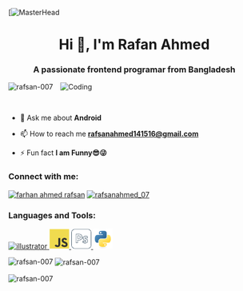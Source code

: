 [![MasterHead](https://d3sujgifhk94se.cloudfront.net/wp-content/uploads/2023/06/29133450/Should-kids-learn-text-based-coding.jpg)
<h1 align="center">Hi 👋, I'm Rafan Ahmed</h1>
<h3 align="center">A passionate frontend programar from Bangladesh</h3>

<img align="right" alt="Coding" width="400" src="https://media.tenor.com/rePDfDWO3XoAAAAd/hacking.gif">


<p align="left"> <img src="https://komarev.com/ghpvc/?username=rafsan-007&label=Profile%20views&color=0e75b6&style=flat" alt="rafsan-007" /> </p>

<p align="left"> <a href="https://twitter.com/" target="blank"><img src="https://img.shields.io/twitter/follow/?logo=twitter&style=for-the-badge" alt="" /></a> </p>

- 💬 Ask me about **Android**

- 📫 How to reach me **rafsanahmed141516@gmail.com**

- ⚡ Fun fact **I am Funny😎😜**

<h3 align="left">Connect with me:</h3>
<p align="left">
<a href="https://fb.com/farhan ahmed rafsan" target="blank"><img align="center" src="https://raw.githubusercontent.com/rahuldkjain/github-profile-readme-generator/master/src/images/icons/Social/facebook.svg" alt="farhan ahmed rafsan" height="30" width="40" /></a>
<a href="https://instagram.com/rafsanahmed_07" target="blank"><img align="center" src="https://raw.githubusercontent.com/rahuldkjain/github-profile-readme-generator/master/src/images/icons/Social/instagram.svg" alt="rafsanahmed_07" height="30" width="40" /></a>
</p>

<h3 align="left">Languages and Tools:</h3>
<p align="left"> <a href="https://www.adobe.com/in/products/illustrator.html" target="_blank" rel="noreferrer"> <img src="https://www.vectorlogo.zone/logos/adobe_illustrator/adobe_illustrator-icon.svg" alt="illustrator" width="40" height="40"/> </a> <a href="https://developer.mozilla.org/en-US/docs/Web/JavaScript" target="_blank" rel="noreferrer"> <img src="https://raw.githubusercontent.com/devicons/devicon/master/icons/javascript/javascript-original.svg" alt="javascript" width="40" height="40"/> </a> <a href="https://www.photoshop.com/en" target="_blank" rel="noreferrer"> <img src="https://raw.githubusercontent.com/devicons/devicon/master/icons/photoshop/photoshop-line.svg" alt="photoshop" width="40" height="40"/> </a> <a href="https://www.python.org" target="_blank" rel="noreferrer"> <img src="https://raw.githubusercontent.com/devicons/devicon/master/icons/python/python-original.svg" alt="python" width="40" height="40"/> </a> </p>

<p><img align="left" src="https://github-readme-stats.vercel.app/api/top-langs?username=rafsan-007&show_icons=true&locale=en&layout=compact" alt="rafsan-007" /></p>

<p>&nbsp;<img align="center" src="https://github-readme-stats.vercel.app/api?username=rafsan-007&show_icons=true&locale=en" alt="rafsan-007" /></p>

<p><img align="center" src="https://github-readme-streak-stats.herokuapp.com/?user=rafsan-007&" alt="rafsan-007" /></p>
